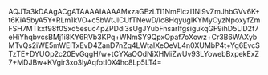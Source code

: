 AQJTa3kDAAgACgATAAAAIAAAAMxzaGEzLTI1NmFlczI1Ni9vZmJhbGVv6K+t6KiA5byA5Y+RLm1kVO+c5bWtJlCUfTNewD/Ic8HqyugIKYMyCyzNpoxyfZmFSH7MTkxf98f0Sxd5esuc4pZPDdi3sUgJYubFnsarIfgsigukqGF9ihD5LlD2f7eHiYhqbvcsBMj1i8KY6RVb3KPq+WNmSY9QpxOpaf7oXowz+Cr3B6WAXybMTvQs2iWE5mWEiTxEvD4ZanD7nZq4LWtalXeOeVL4n0XUMbP4t+Yg6EvcSTzTE+DYUOp2c20EvGqgH/w+tCYXaOOdNiXHMiZwUv93LYowebBxpekExZ7+MDJBw+KVgir3xo3lyAqfotI0X4hc8Lp5LT4=